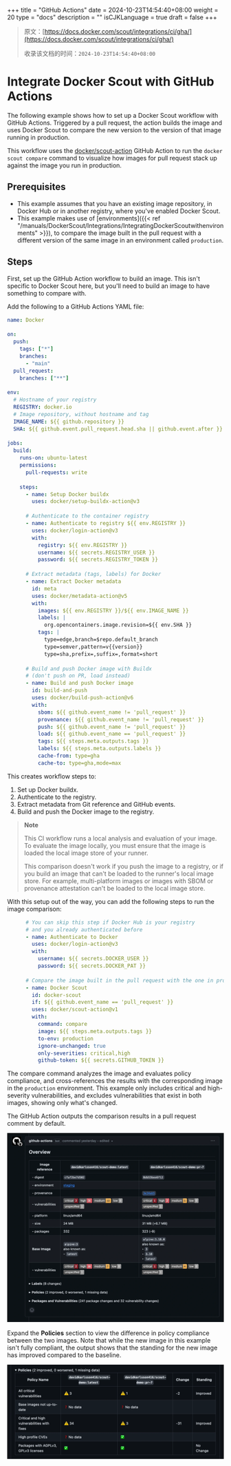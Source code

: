 +++
title = "GitHub Actions"
date = 2024-10-23T14:54:40+08:00
weight = 20
type = "docs"
description = ""
isCJKLanguage = true
draft = false
+++

> 原文：[https://docs.docker.com/scout/integrations/ci/gha/](https://docs.docker.com/scout/integrations/ci/gha/)
>
> 收录该文档的时间：`2024-10-23T14:54:40+08:00`

# Integrate Docker Scout with GitHub Actions

The following example shows how to set up a Docker Scout workflow with GitHub Actions. Triggered by a pull request, the action builds the image and uses Docker Scout to compare the new version to the version of that image running in production.

This workflow uses the [docker/scout-action](https://github.com/docker/scout-action) GitHub Action to run the `docker scout compare` command to visualize how images for pull request stack up against the image you run in production.

## Prerequisites

- This example assumes that you have an existing image repository, in Docker Hub or in another registry, where you've enabled Docker Scout.
- This example makes use of [environments]({{< ref "/manuals/DockerScout/Integrations/IntegratingDockerScoutwithenvironments" >}}), to compare the image built in the pull request with a different version of the same image in an environment called `production`.

## Steps

First, set up the GitHub Action workflow to build an image. This isn't specific to Docker Scout here, but you'll need to build an image to have something to compare with.

Add the following to a GitHub Actions YAML file:



```yaml
name: Docker

on:
  push:
    tags: ["*"]
    branches:
      - "main"
  pull_request:
    branches: ["**"]

env:
  # Hostname of your registry
  REGISTRY: docker.io
  # Image repository, without hostname and tag
  IMAGE_NAME: ${{ github.repository }}
  SHA: ${{ github.event.pull_request.head.sha || github.event.after }}

jobs:
  build:
    runs-on: ubuntu-latest
    permissions:
      pull-requests: write

    steps:
      - name: Setup Docker buildx
        uses: docker/setup-buildx-action@v3

      # Authenticate to the container registry
      - name: Authenticate to registry ${{ env.REGISTRY }}
        uses: docker/login-action@v3
        with:
          registry: ${{ env.REGISTRY }}
          username: ${{ secrets.REGISTRY_USER }}
          password: ${{ secrets.REGISTRY_TOKEN }}

      # Extract metadata (tags, labels) for Docker
      - name: Extract Docker metadata
        id: meta
        uses: docker/metadata-action@v5
        with:
          images: ${{ env.REGISTRY }}/${{ env.IMAGE_NAME }}
          labels: |
            org.opencontainers.image.revision=${{ env.SHA }}            
          tags: |
            type=edge,branch=$repo.default_branch
            type=semver,pattern=v{{version}}
            type=sha,prefix=,suffix=,format=short            

      # Build and push Docker image with Buildx
      # (don't push on PR, load instead)
      - name: Build and push Docker image
        id: build-and-push
        uses: docker/build-push-action@v6
        with:
          sbom: ${{ github.event_name != 'pull_request' }}
          provenance: ${{ github.event_name != 'pull_request' }}
          push: ${{ github.event_name != 'pull_request' }}
          load: ${{ github.event_name == 'pull_request' }}
          tags: ${{ steps.meta.outputs.tags }}
          labels: ${{ steps.meta.outputs.labels }}
          cache-from: type=gha
          cache-to: type=gha,mode=max
```

This creates workflow steps to:

1. Set up Docker buildx.
2. Authenticate to the registry.
3. Extract metadata from Git reference and GitHub events.
4. Build and push the Docker image to the registry.

> **Note**
>
> 
>
> This CI workflow runs a local analysis and evaluation of your image. To evaluate the image locally, you must ensure that the image is loaded the local image store of your runner.
>
> This comparison doesn't work if you push the image to a registry, or if you build an image that can't be loaded to the runner's local image store. For example, multi-platform images or images with SBOM or provenance attestation can't be loaded to the local image store.

With this setup out of the way, you can add the following steps to run the image comparison:



```yaml
      # You can skip this step if Docker Hub is your registry
      # and you already authenticated before
      - name: Authenticate to Docker
        uses: docker/login-action@v3
        with:
          username: ${{ secrets.DOCKER_USER }}
          password: ${{ secrets.DOCKER_PAT }}

      # Compare the image built in the pull request with the one in production
      - name: Docker Scout
        id: docker-scout
        if: ${{ github.event_name == 'pull_request' }}
        uses: docker/scout-action@v1
        with:
          command: compare
          image: ${{ steps.meta.outputs.tags }}
          to-env: production
          ignore-unchanged: true
          only-severities: critical,high
          github-token: ${{ secrets.GITHUB_TOKEN }}
```

The compare command analyzes the image and evaluates policy compliance, and cross-references the results with the corresponding image in the `production` environment. This example only includes critical and high-severity vulnerabilities, and excludes vulnerabilities that exist in both images, showing only what's changed.

The GitHub Action outputs the comparison results in a pull request comment by default.

![A screenshot showing the results of Docker Scout output in a GitHub Action](GitHubActions_img/gha-output.webp)

Expand the **Policies** section to view the difference in policy compliance between the two images. Note that while the new image in this example isn't fully compliant, the output shows that the standing for the new image has improved compared to the baseline.

![GHA policy evaluation output](GitHubActions_img/gha-policy-eval.webp)

